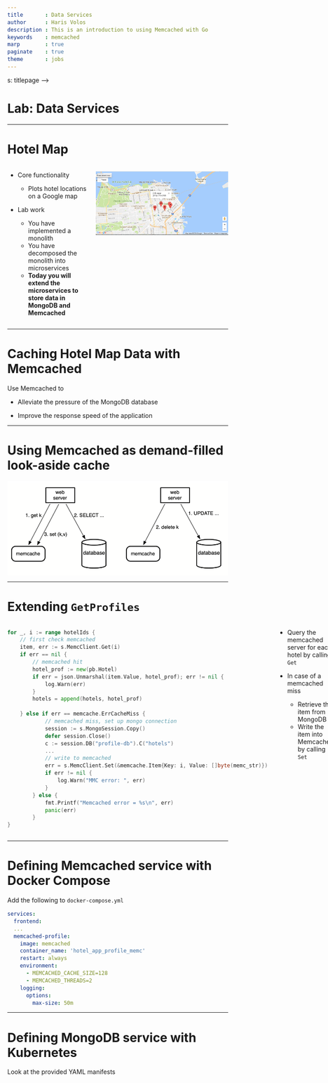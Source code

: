```yaml
---
title       : Data Services
author      : Haris Volos
description : This is an introduction to using Memcached with Go
keywords    : memcached
marp        : true
paginate    : true
theme       : jobs
--- 
```


<style>

  .img-overlay-wrap {
    position: relative;
    display: inline-block; /* <= shrinks container to image size */
    transition: transform 150ms ease-in-out;
  }

  .img-overlay-wrap img { /* <= optional, for responsiveness */
    display: block;
    max-width: 100%;
    height: auto;
  }

  .img-overlay-wrap svg {
    position: absolute;
    top: 0;
    left: 0;
  }

  </style>

  <style>
  img[alt~="center"] {
    display: block;
    margin: 0 auto;
  }

</style>

<style>   

   .cite-author {     
      text-align        : right; 
   }
   .cite-author:after {
      color             : orangered;
      font-size         : 125%;
      /* font-style        : italic; */
      font-weight       : bold;
      font-family       : Cambria, Cochin, Georgia, Times, 'Times New Roman', serif; 
      padding-right     : 130px;
   }
   .cite-author[data-text]:after {
      content           : " - "attr(data-text) " - ";      
   }

   .cite-author p {
      padding-bottom : 40px
   }

</style>

<!-- _class: titlepage -->s: titlepage -->

# Lab: Data Services

---

# Hotel Map

<div class="columns">

<div>

- Core functionality
  - Plots hotel locations on a Google map
&nbsp;

- Lab work  
  - You have implemented a monolith
  - You have decomposed the monolith into microservices
  - **Today you will extend the microservices to store data in MongoDB and Memcached**
  
</div>

<div>

![w:500 center](figures/hotel-map.png)

</div>

</div>

---

# Caching Hotel Map Data with Memcached

Use Memcached to 

- Alleviate the pressure of the MongoDB database

- Improve the response speed of the application

---

# Using Memcached as demand-filled look-aside cache

![center](figures/memcached-look-aside-cache.png)

---

# Extending `GetProfiles`

<div class="columns">

<div>

```go
for _, i := range hotelIds {
	// first check memcached
	item, err := s.MemcClient.Get(i)
	if err == nil {
		// memcached hit
		hotel_prof := new(pb.Hotel)
		if err = json.Unmarshal(item.Value, hotel_prof); err != nil {
			log.Warn(err)
		}
		hotels = append(hotels, hotel_prof)

	} else if err == memcache.ErrCacheMiss {
			// memcached miss, set up mongo connection
			session := s.MongoSession.Copy()
			defer session.Close()
			c := session.DB("profile-db").C("hotels")
			...
			// write to memcached
			err = s.MemcClient.Set(&memcache.Item{Key: i, Value: []byte(memc_str)})
			if err != nil {
				log.Warn("MMC error: ", err)
			}
		} else {
			fmt.Printf("Memcached error = %s\n", err)
			panic(err)
		}
}
```

</div>

<div>

- Query the memcached server for each hotel by calling `Get`

- In case of a memcached miss
  - Retrieve the item from MongoDB
  - Write the item into Memcached by calling `Set` 

</div>

</div>

---

# Defining Memcached service with Docker Compose

Add the following to `docker-compose.yml`

```yaml
services:
  frontend:
  ...
  memcached-profile:
    image: memcached
    container_name: 'hotel_app_profile_memc'
    restart: always
    environment:
      - MEMCACHED_CACHE_SIZE=128
      - MEMCACHED_THREADS=2
    logging:
      options:
        max-size: 50m
```

---

# Defining MongoDB service with Kubernetes

Look at the provided YAML manifests